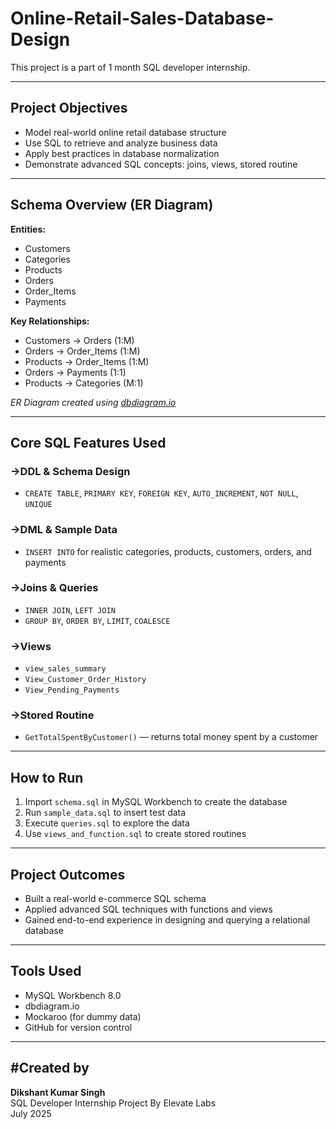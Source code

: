 # Online-Retail-Sales-Database-Design
This project is a part of 1 month SQL developer internship.

---

## Project Objectives

- Model real-world online retail database structure
- Use SQL to retrieve and analyze business data
- Apply best practices in database normalization
- Demonstrate advanced SQL concepts: joins, views, stored routine

---

## Schema Overview (ER Diagram)

**Entities:**
- Customers
- Categories
- Products
- Orders
- Order_Items
- Payments

**Key Relationships:**
- Customers → Orders (1:M)
- Orders → Order_Items (1:M)
- Products → Order_Items (1:M)
- Orders → Payments (1:1)
- Products → Categories (M:1)

*ER Diagram created using [dbdiagram.io](https://dbdiagram.io)*

---

## Core SQL Features Used

### ->DDL & Schema Design
- `CREATE TABLE`, `PRIMARY KEY`, `FOREIGN KEY`, `AUTO_INCREMENT`, `NOT NULL`, `UNIQUE`

### ->DML & Sample Data
- `INSERT INTO` for realistic categories, products, customers, orders, and payments

### ->Joins & Queries
- `INNER JOIN`, `LEFT JOIN`
- `GROUP BY`, `ORDER BY`, `LIMIT`, `COALESCE`

### ->Views
- `view_sales_summary`
- `View_Customer_Order_History`
- `View_Pending_Payments`

### ->Stored Routine
- `GetTotalSpentByCustomer()` — returns total money spent by a customer

---

## How to Run

1. Import `schema.sql` in MySQL Workbench to create the database
2. Run `sample_data.sql` to insert test data
3. Execute `queries.sql` to explore the data
4. Use `views_and_function.sql` to create stored routines

---

## Project Outcomes

- Built a real-world e-commerce SQL schema  
- Applied advanced SQL techniques with functions and views  
- Gained end-to-end experience in designing and querying a relational database

---

## Tools Used

- MySQL Workbench 8.0
- dbdiagram.io
- Mockaroo (for dummy data)
- GitHub for version control

---

## #Created by

**Dikshant Kumar Singh**  
SQL Developer Internship Project By Elevate Labs        
July 2025   
